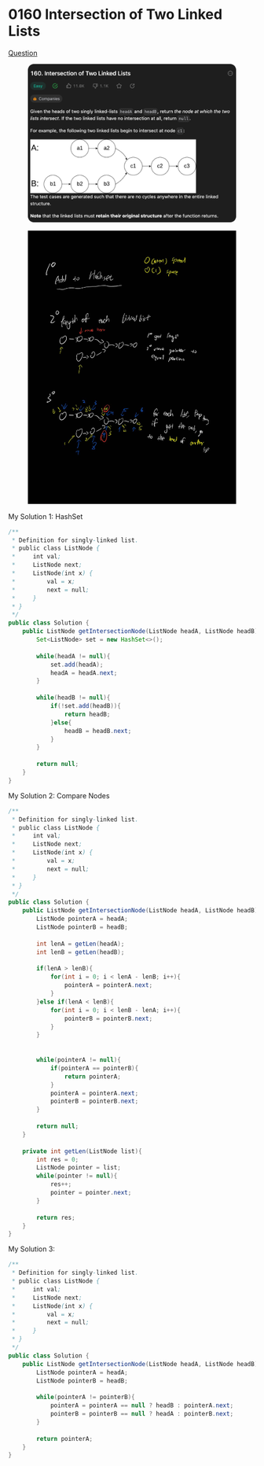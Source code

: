 # 0160 Intersection of Two Linked Lists

[Question](https://leetcode.com/problems/intersection-of-two-linked-lists/description/?envType=study-plan\&id=data-structure-ii)

<figure><img src="../.gitbook/assets/image (1).png" alt=""><figcaption></figcaption></figure>

<figure><img src="../.gitbook/assets/image (8).png" alt=""><figcaption></figcaption></figure>

My Solution 1: HashSet

```java
/**
 * Definition for singly-linked list.
 * public class ListNode {
 *     int val;
 *     ListNode next;
 *     ListNode(int x) {
 *         val = x;
 *         next = null;
 *     }
 * }
 */
public class Solution {
    public ListNode getIntersectionNode(ListNode headA, ListNode headB) {
        Set<ListNode> set = new HashSet<>();

        while(headA != null){
            set.add(headA);
            headA = headA.next;
        }

        while(headB != null){
            if(!set.add(headB)){
                return headB;
            }else{
                headB = headB.next;
            }
        }

        return null;
    }
}
```



My Solution 2: Compare Nodes

```java
/**
 * Definition for singly-linked list.
 * public class ListNode {
 *     int val;
 *     ListNode next;
 *     ListNode(int x) {
 *         val = x;
 *         next = null;
 *     }
 * }
 */
public class Solution {
    public ListNode getIntersectionNode(ListNode headA, ListNode headB) {
        ListNode pointerA = headA;
        ListNode pointerB = headB;

        int lenA = getLen(headA);
        int lenB = getLen(headB);

        if(lenA > lenB){
            for(int i = 0; i < lenA - lenB; i++){
                pointerA = pointerA.next;
            }
        }else if(lenA < lenB){
            for(int i = 0; i < lenB - lenA; i++){
                pointerB = pointerB.next;
            }
        }


        while(pointerA != null){
            if(pointerA == pointerB){
                return pointerA;
            }
            pointerA = pointerA.next;
            pointerB = pointerB.next;
        }

        return null;
    }

    private int getLen(ListNode list){
        int res = 0;
        ListNode pointer = list;
        while(pointer != null){
            res++;
            pointer = pointer.next;
        }

        return res;
    }
}
```



&#x20;My Solution 3:

```java
/**
 * Definition for singly-linked list.
 * public class ListNode {
 *     int val;
 *     ListNode next;
 *     ListNode(int x) {
 *         val = x;
 *         next = null;
 *     }
 * }
 */
public class Solution {
    public ListNode getIntersectionNode(ListNode headA, ListNode headB) {
        ListNode pointerA = headA;
        ListNode pointerB = headB;

        while(pointerA != pointerB){
            pointerA = pointerA == null ? headB : pointerA.next;
            pointerB = pointerB == null ? headA : pointerB.next;
        }

        return pointerA;
    }
}
```
